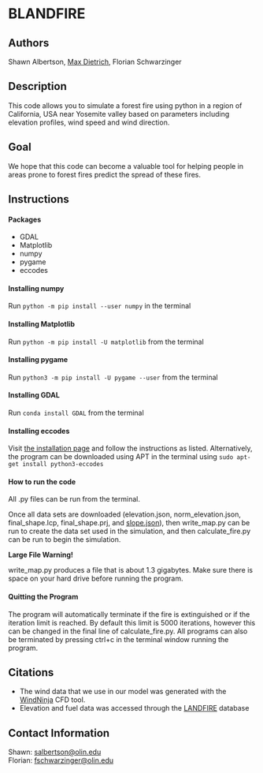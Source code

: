 # BLANDFIRE

## Authors
Shawn Albertson, [Max Dietrich](https://github.com/maxcdietrich), Florian Schwarzinger

## Description
This code allows you to simulate a forest fire using python in a region of California, USA near Yosemite valley based on parameters including elevation profiles, wind speed and wind direction.

## Goal
We hope that this code can become a valuable tool for helping people in areas prone to forest fires predict the spread of these fires.

## Instructions

#### Packages
- GDAL
- Matplotlib
- numpy
- pygame
- eccodes

#### Installing numpy
Run `python -m pip install --user numpy` in the terminal

#### Installing Matplotlib
Run `python -m pip install -U matplotlib` from the terminal

#### Installing pygame
Run `python3 -m pip install -U pygame --user` from the terminal

#### Installing GDAL
Run `conda install GDAL` from the terminal

#### Installing eccodes
Visit [the installation page](https://confluence.ecmwf.int//display/ECC/ecCodes+installation) and follow the instructions as listed. Alternatively, the program can be downloaded using APT in the terminal using `sudo apt-get install python3-eccodes`

#### How to run the code
All .py files can be run from the terminal.

Once all data sets are downloaded (elevation.json, norm_elevation.json, final_shape.lcp, final_shape.prj, and [slope.json](https://drive.google.com/drive/folders/1ELMB5iuE5Ez03xmYkg5ZwO87WgNj3rbG?fbclid=IwAR35agd-1fEnZ1h9Ct4xXuKizvfS4fsl3oYCLMgz_0SgkGbWFik1fbL-Bw0)), then write_map.py can be run to create the data set used in the simulation, and then calculate_fire.py can be run to begin the simulation.  

**Large File Warning!**

write_map.py produces a file that is about 1.3 gigabytes.  Make sure there is space on your hard drive before running the program.

#### Quitting the Program
The program will automatically terminate if the fire is extinguished or if the iteration limit is reached.  By default this limit is 5000 iterations, however this can be changed in the final line of calculate_fire.py.  All programs can also be terminated by pressing ctrl+c in the terminal window running the program.

## Citations
- The wind data that we use in our model was generated with the [WindNinja](https://www.firelab.org/project/windninja) CFD tool.
- Elevation and fuel data was accessed through the [LANDFIRE](https://www.landfire.gov/index.php) database

## Contact Information
Shawn: salbertson@olin.edu<br />
Florian: fschwarzinger@olin.edu
